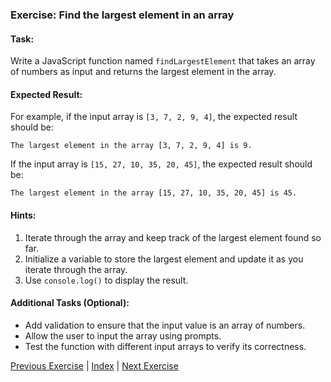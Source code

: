 ### Exercise: Find the largest element in an array

#### Task:
Write a JavaScript function named `findLargestElement` that takes an array of numbers as input and returns the largest element in the array.

#### Expected Result:
For example, if the input array is `[3, 7, 2, 9, 4]`, the expected result should be:
```
The largest element in the array [3, 7, 2, 9, 4] is 9.
```
If the input array is `[15, 27, 10, 35, 20, 45]`, the expected result should be:
```
The largest element in the array [15, 27, 10, 35, 20, 45] is 45.
```

#### Hints:
1. Iterate through the array and keep track of the largest element found so far.
2. Initialize a variable to store the largest element and update it as you iterate through the array.
3. Use `console.log()` to display the result.

#### Additional Tasks (Optional):
- Add validation to ensure that the input value is an array of numbers.
- Allow the user to input the array using prompts.
- Test the function with different input arrays to verify its correctness.


[Previous Exercise](../04/README.md) | [Index](../../README.md) | [Next Exercise](../06/README.md)
